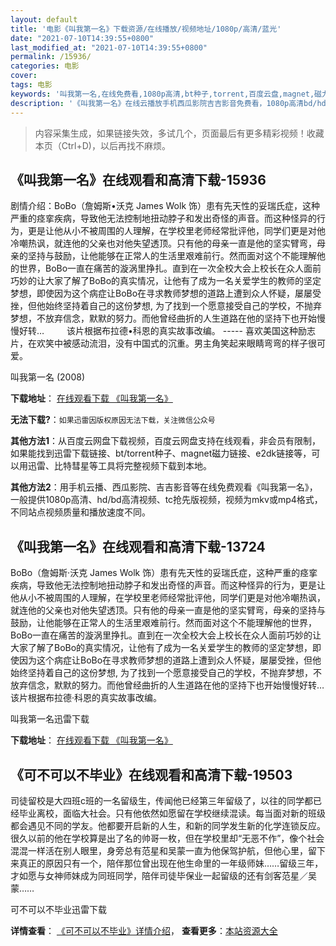 ```yaml
---
layout: default
title: '电影《叫我第一名》下载资源/在线播放/视频地址/1080p/高清/蓝光'
date: "2021-07-10T14:39:55+0800"
last_modified_at: "2021-07-10T14:39:55+0800"
permalink: /15936/
categories: 电影
cover:
tags: 电影
keywords: '叫我第一名,在线免费看,1080p高清,bt种子,torrent,百度云盘,magnet,磁力链,迅雷下载资源'
description: '《叫我第一名》在线云播放手机西瓜影院吉吉影音免费看，1080p高清bd/hd未删减完整版和tc抢先枪版，mkv/mp4格式，附带bt/torrent种子、magnet/磁力链、百度云盘、网盘资源迅雷下载链接'
---
```


>内容采集生成，如果链接失效，多试几个，页面最后有更多精彩视频！收藏本页（Ctrl+D)，以后再找不麻烦。


## 《叫我第一名》在线观看和高清下载-15936

剧情介绍：BoBo（詹姆斯•沃克 James Wolk 饰）患有先天性的妥瑞氏症，这种严重的痉挛疾病，导致他无法控制地扭动脖子和发出奇怪的声音。而这种怪异的行为，更是让他从小不被周围的人理解，在学校里老师经常批评他，同学们更是对他冷嘲热讽，就连他的父亲也对他失望透顶。只有他的母亲一直是他的坚实臂弯，母亲的坚持与鼓励，让他能够在正常人的生活里艰难前行。然而面对这个不能理解他的世界，BoBo一直在痛苦的漩涡里挣扎。直到在一次全校大会上校长在众人面前巧妙的让大家了解了BoBo的真实情况，让他有了成为一名关爱学生的教师的坚定梦想，即使因为这个病症让BoBo在寻求教师梦想的道路上遭到众人怀疑，屡屡受挫，但他始终坚持着自己的这份梦想, 为了找到一个愿意接受自己的学校，不抛弃梦想，不放弃信念，默默的努力。而他曾经曲折的人生道路在他的坚持下也开始慢慢好转…  　　该片根据布拉德•科恩的真实故事改编。 ----- 喜欢美国这种励志片，在欢笑中被感动流泪，没有中国式的沉重。男主角笑起来眼睛弯弯的样子很可爱。


叫我第一名 (2008)

**下载地址**： [在线观看下载 《叫我第一名》](https://www.btbtdy.me/btdy/dy4324.html) 


**无法下载?**：`如果迅雷因版权原因无法下载，关注微信公众号 `

**其他方法1**：从百度云网盘下载视频，百度云网盘支持在线观看，非会员有限制，如果能找到迅雷下载链接、bt/torrent种子、magnet磁力链接、e2dk链接等，可以用迅雷、比特彗星等工具将完整视频下载到本地。

**其他方法2**：用手机云播、西瓜影院、吉吉影音等在线免费观看《叫我第一名》，一般提供1080p高清、hd/bd高清视频、tc抢先版视频，视频为mkv或mp4格式，不同站点视频质量和播放速度不同。


## 《叫我第一名》在线观看和高清下载-13724

BoBo（詹姆斯·沃克 James Wolk 饰）患有先天性的妥瑞氏症，这种严重的痉挛疾病，导致他无法控制地扭动脖子和发出奇怪的声音。而这种怪异的行为，更是让他从小不被周围的人理解，在学校里老师经常批评他，同学们更是对他冷嘲热讽，就连他的父亲也对他失望透顶。只有他的母亲一直是他的坚实臂弯，母亲的坚持与鼓励，让他能够在正常人的生活里艰难前行。然而面对这个不能理解他的世界，BoBo一直在痛苦的漩涡里挣扎。直到在一次全校大会上校长在众人面前巧妙的让大家了解了BoBo的真实情况，让他有了成为一名关爱学生的教师的坚定梦想，即使因为这个病症让BoBo在寻求教师梦想的道路上遭到众人怀疑，屡屡受挫，但他始终坚持着自己的这份梦想, 为了找到一个愿意接受自己的学校，不抛弃梦想，不放弃信念，默默的努力。而他曾经曲折的人生道路在他的坚持下也开始慢慢好转…　　该片根据布拉德·科恩的真实故事改编。


叫我第一名迅雷下载

**下载地址**： [在线观看下载 《叫我第一名》](https://www.993dy.com//vod-detail-id-14407.html) 


## 《可不可以不毕业》在线观看和高清下载-19503

司徒留校是大四班c班的一名留级生，传闻他已经第三年留级了，以往的同学都已经毕业离校，面临大社会。只有他依然如愿留在学校继续混读。每当面对新的班级都会遇见不同的学友。他都要开启新的人生，和新的同学发生新的化学连锁反应。很久以前的他在学校算是出了名的帅哥一枚，但在学校里却“无恶不作”，像个社会混混一样活在别人眼里，身旁总有范星和吴蒙一直为他保驾护航，但他心里，留下来真正的原因只有一个，陪伴那位曾出现在他生命里的一年级师妹……留级三年，才如愿与女神师妹成为同班同学，陪伴司徒毕保业一起留级的还有剑客范星／吴蒙……


可不可以不毕业迅雷下载

**详情查看**： [《可不可以不毕业》详情介绍](/movie/19503/)， **查看更多**：[本站资源大全](/movie/t/all/)

